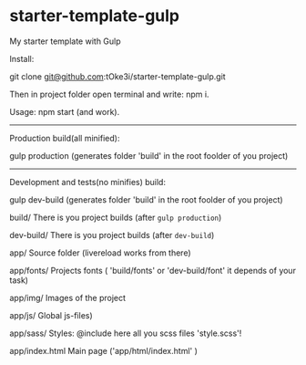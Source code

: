 # starter-template-gulp
My starter template with Gulp

Install:

git clone git@github.com:tOke3i/starter-template-gulp.git

 Then in project folder open terminal and write: npm i.

Usage:
npm start (and work).

____________________________________________________________________________________________
Production build(all minified):

gulp production (generates folder 'build' in the root foolder of you project)

____________________________________________________________________________________________
Development and tests(no minifies) build:

gulp dev-build (generates folder 'build' in the root foolder of you project)


build/  			There is you project builds (after `gulp production`)

dev-build/  		There is you project builds (after `dev-build`)

app/        		Source folder (livereload works from there)

app/fonts/  		Projects fonts ( 'build/fonts' or 'dev-build/font' it depends of your task)

app/img/    		Images of the project

app/js/     		Global js-files)

app/sass/   		Styles: @include here all you scss files 'style.scss'!

app/index.html      Main page ('app/html/index.html' )

